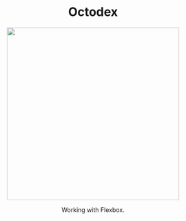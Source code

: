 # 
<h1 align="center">Octodex</h1>
<div align="center">
<img src="https://github.com/maresThere/memoryGame/blob/master/src/images/Kapture%202017-05-10%20at%2017.48.38.gif" height="400" width="400"/>
</div>
<p align="center">Working with Flexbox.</p>

